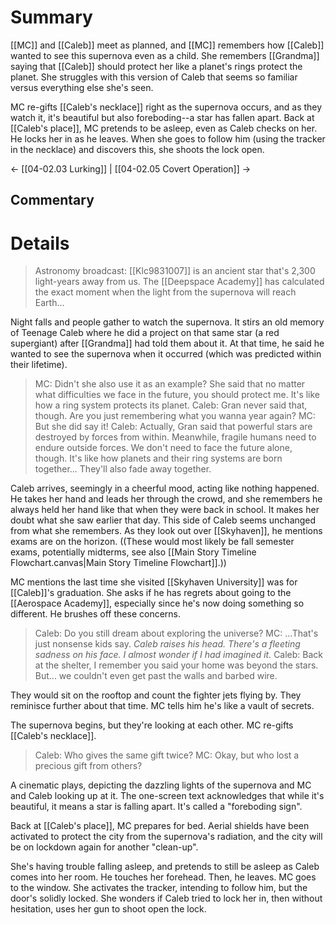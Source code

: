 # Summary
[[MC]] and [[Caleb]] meet as planned, and [[MC]] remembers how [[Caleb]] wanted to see this supernova even as a child. She remembers [[Grandma]] saying that [[Caleb]] should protect her like a planet's rings protect the planet. She struggles with this version of Caleb that seems so familiar versus everything else she's seen.

MC re-gifts [[Caleb's necklace]] right as the supernova occurs, and as they watch it, it's beautiful but also foreboding--a star has fallen apart. Back at [[Caleb's place]], MC pretends to be asleep, even as Caleb checks on her. He locks her in as he leaves. When she goes to follow him (using the tracker in the necklace) and discovers this, she shoots the lock open.

← [[04-02.03 Lurking]] | [[04-02.05 Covert Operation]] →
## Commentary

# Details

> Astronomy broadcast: [[Klc9831007]] is an ancient star that's 2,300 light-years away from us. The [[Deepspace Academy]] has calculated the exact moment when the light from the supernova will reach Earth...

Night falls and people gather to watch the supernova. It stirs an old memory of Teenage Caleb where he did a project on that same star (a red supergiant) after [[Grandma]] had told them about it. At that time, he said he wanted to see the supernova when it occurred (which was predicted within their lifetime).
> MC: Didn't she also use it as an example? She said that no matter what difficulties we face in the future, you should protect me. It's like how a ring system protects its planet.
> Caleb: Gran never said that, though. Are you just remembering what you wanna year again?
> MC: But she did say it!
> Caleb: Actually, Gran said that powerful stars are destroyed by forces from within. Meanwhile, fragile humans need to endure outside forces. We don't need to face the future alone, though. It's like how planets and their ring systems are born together... They'll also fade away together.

Caleb arrives, seemingly in a cheerful mood, acting like nothing happened. He takes her hand and leads her through the crowd, and she remembers he always held her hand like that when they were back in school. It makes her doubt what she saw earlier that day. This side of Caleb seems unchanged from what she remembers. As they look out over [[Skyhaven]], he mentions exams are on the horizon. ((These would most likely be fall semester exams, potentially midterms, see also [[Main Story Timeline Flowchart.canvas|Main Story Timeline Flowchart]].))

MC mentions the last time she visited [[Skyhaven University]] was for [[Caleb]]'s graduation. She asks if he has regrets about going to the [[Aerospace Academy]], especially since he's now doing something so different. He brushes off these concerns.

> Caleb: Do you still dream about exploring the universe?
> MC: ...That's just nonsense kids say.
> *Caleb raises his head. There's a fleeting sadness on his face. I almost wonder if I had imagined it.*
> Caleb: Back at the shelter, I remember you said your home was beyond the stars. But... we couldn't even get past the walls and barbed wire.

They would sit on the rooftop and count the fighter jets flying by. They reminisce further about that time. MC tells him he's like a vault of secrets.

The supernova begins, but they're looking at each other. MC re-gifts [[Caleb's necklace]].
> Caleb: Who gives the same gift twice?
> MC: Okay, but who lost a precious gift from others?

A cinematic plays, depicting the dazzling lights of the supernova and MC and Caleb looking up at it. The one-screen text acknowledges that while it's beautiful, it means a star is falling apart. It's called a "foreboding sign".

Back at [[Caleb's place]], MC prepares for bed. Aerial shields have been activated to protect the city from the supernova's radiation, and the city will be on lockdown again for another "clean-up".

She's having trouble falling asleep, and pretends to still be asleep as Caleb comes into her room. He touches her forehead. Then, he leaves. MC goes to the window. She activates the tracker, intending to follow him, but the door's solidly locked. She wonders if Caleb tried to lock her in, then without hesitation, uses her gun to shoot open the lock.

